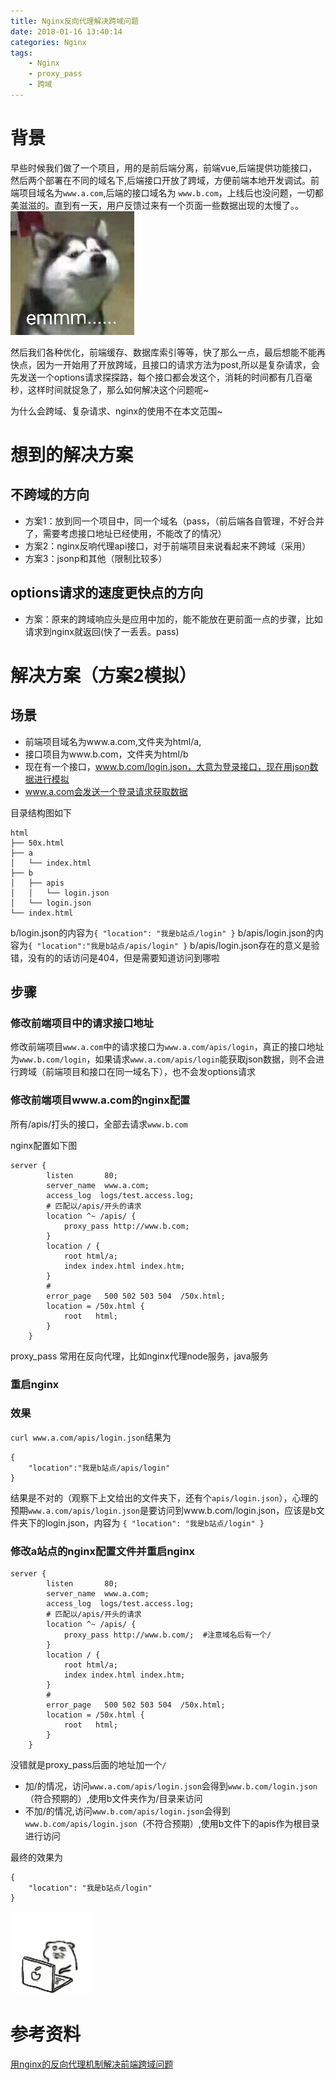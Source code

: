 ```yaml
---
title: Nginx反向代理解决跨域问题
date: 2018-01-16 13:40:14
categories: Nginx
tags:
    - Nginx
    - proxy_pass
    - 跨域
---
```

# 背景
早些时候我们做了一个项目，用的是前后端分离，前端vue,后端提供功能接口，然后两个部署在不同的域名下,后端接口开放了跨域，方便前端本地开发调试。前端项目域名为`www.a.com`,后端的接口域名为 `www.b.com`，上线后也没问题，一切都美滋滋的。直到有一天，用户反馈过来有一个页面一些数据出现的太慢了。。![emmm](Nginx反向代理解决跨域问题/emmm.png)

然后我们各种优化，前端缓存、数据库索引等等，快了那么一点，最后想能不能再快点，因为一开始用了开放跨域，且接口的请求方法为post,所以是复杂请求，会先发送一个options请求探探路，每个接口都会发这个，消耗的时间都有几百毫秒，这样时间就捉急了，那么如何解决这个问题呢~

为什么会跨域、复杂请求、nginx的使用不在本文范围~
<!-- more -->

# 想到的解决方案

## 不跨域的方向

- 方案1：放到同一个项目中，同一个域名（pass，（前后端各自管理，不好合并了，需要考虑接口地址已经使用，不能改了的情况）
- 方案2：nginx反响代理api接口，对于前端项目来说看起来不跨域（采用）
- 方案3：jsonp和其他（限制比较多）

## options请求的速度更快点的方向

- 方案：原来的跨域响应头是应用中加的，能不能放在更前面一点的步骤，比如请求到nginx就返回(快了一丢丢。pass)

# 解决方案（方案2模拟）

## 场景
- 前端项目域名为www.a.com,文件夹为html/a,
- 接口项目为www.b.com，文件夹为html/b
- 现在有一个接口，www.b.com/login.json，大意为登录接口，现在用json数据进行模拟
- www.a.com会发送一个登录请求获取数据

目录结构图如下
```
html
├── 50x.html
├── a
│   └── index.html
├── b
│   ├── apis
│   │   └── login.json
│   └── login.json
└── index.html

```
b/login.json的内容为`{
    "location": "我是b站点/login"
}`
b/apis/login.json的内容为`{
    "location":"我是b站点/apis/login"
}`
b/apis/login.json存在的意义是验错，没有的的话访问是404，但是需要知道访问到哪啦

## 步骤

### 修改前端项目中的请求接口地址
修改前端项目`www.a.com`中的请求接口为`www.a.com/apis/login`，真正的接口地址为`www.b.com/login`，如果请求`www.a.com/apis/login`能获取json数据，则不会进行跨域（前端项目和接口在同一域名下），也不会发options请求
### 修改前端项目www.a.com的nginx配置
所有/apis/打头的接口，全部去请求`www.b.com`

nginx配置如下图
```
server {
        listen       80;
        server_name  www.a.com;
        access_log  logs/test.access.log;
        # 匹配以/apis/开头的请求
        location ^~ /apis/ {
            proxy_pass http://www.b.com;
        }
        location / {
            root html/a;
            index index.html index.htm;
        }
        #
        error_page   500 502 503 504  /50x.html;
        location = /50x.html {
            root   html;
        }
    }

```
proxy_pass 常用在反向代理，比如nginx代理node服务，java服务
### 重启nginx

### 效果
`curl www.a.com/apis/login.json`结果为
```
{
    "location":"我是b站点/apis/login"
}
```
结果是不对的（观察下上文给出的文件夹下，还有个`apis/login.json`），心理的预期`www.a.com/apis/login.json`是要访问到www.b.com/login.json，应该是b文件夹下的login.json，内容为
`{
    "location": "我是b站点/login"
}`

### 修改a站点的nginx配置文件并重启nginx
```
server {
        listen       80;
        server_name  www.a.com;
        access_log  logs/test.access.log;
        # 匹配以/apis/开头的请求
        location ^~ /apis/ {
            proxy_pass http://www.b.com/;  #注意域名后有一个/
        }
        location / {
            root html/a;
            index index.html index.htm;
        }
        #
        error_page   500 502 503 504  /50x.html;
        location = /50x.html {
            root   html;
        }
    }

```

没错就是proxy_pass后面的地址加一个`/`

- 加/的情况，访问`www.a.com/apis/login.json`会得到`www.b.com/login.json`（符合预期的）,使用b文件夹作为/目录来访问
- 不加/的情况,访问`www.b.com/apis/login.json`会得到`www.b.com/apis/login.json`（不符合预期）,使用b文件下的apis作为根目录进行访问

最终的效果为
```
{
    "location": "我是b站点/login"
}
```
![dayAndDay](Nginx反向代理解决跨域问题/dayandday.gif)

# 参考资料
[用nginx的反向代理机制解决前端跨域问题](https://www.cnblogs.com/gabrielchen/p/5066120.html)